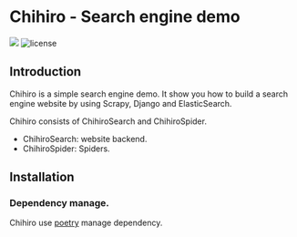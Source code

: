 # Chihiro - Search engine demo

![](https://img.shields.io/pypi/pyversions/Django.svg) ![license](https://img.shields.io/github/license/mashape/apistatus.svg)


## Introduction

Chihiro is a simple search engine demo. It show you how to build a search engine website by using Scrapy, Django and ElasticSearch.

Chihiro consists of ChihiroSearch and ChihiroSpider.

- ChihiroSearch: website backend.
- ChihiroSpider: Spiders.

## Installation

### Dependency manage.

Chihiro use [poetry](https://python-poetry.org/docs/) manage dependency.